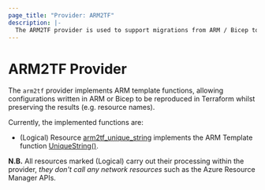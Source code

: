 ```yaml
---
page_title: "Provider: ARM2TF"
description: |-
  The ARM2TF provider is used to support migrations from ARM / Bicep to Terraform.
---
```


# ARM2TF Provider

The `arm2tf` provider implements ARM template functions, allowing configurations written in ARM or Bicep to be reproduced in Terraform whilst preserving the results (e.g. resource names).

Currently, the implemented functions are:

- (Logical) Resource [arm2tf_unique_string](./resources/unique_string.md) implements the ARM Template function [UniqueString()](https://learn.microsoft.com/en-us/azure/azure-resource-manager/templates/template-functions-string#uniquestring).

**N.B.** All resources marked (Logical) carry out their processing within the provider, *they don't call any network resources* such as the Azure Resource Manager APIs.
